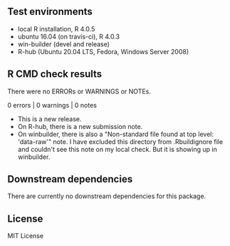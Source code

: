 ## Test environments
* local R installation, R 4.0.5
* ubuntu 16.04 (on travis-ci), R 4.0.3
* win-builder (devel and release)
* R-hub (Ubuntu 20.04 LTS, Fedora, Windows Server 2008)

## R CMD check results
There were no ERRORs or WARNINGS or NOTEs.

0 errors | 0 warnings | 0 notes

* This is a new release.
* On R-hub, there is a new submission note.
* On winbuilder, there is also a "Non-standard file found at top level: 'data-raw'" note.
I have excluded this directory from .Rbuildignore file and couldn't see this note on my local check.
But it is showing up in winbuilder.

## Downstream dependencies
There are currently no downstream dependencies for this package.


## License
MIT License
